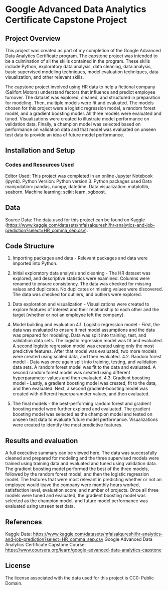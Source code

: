 # Google Advanced Data Analytics Certificate Capstone Project

## Project Overview
This project was created as part of my completion of the Google Advanced Data Analytics Certificate program. The capstone project was intended to be a culmination of all the skills contained in the program. These skills include Python, exploratory data analysis, data cleaning, data analysis, basic supervised modeling techniques, model evaluation techniques, data visualization, and other relevant skills. 

The capstone project involved using HR data to help a fictional company (Salifort Motors) understand factors that influence and predict employee turnover. The dataset was explored, cleaned, and structured in preparation for modeling. Then, multiple models were fit and evaluated. The models chosen for this project were a logistic regression model, a random forest model, and a gradient boosting model. All three models were evaluated and tuned. Visualizations were created to illustrate model performance on validation data. Finally, a champion model was selected based on performance on validation data and that model was evaluated on unseen test data to provide an idea of future model performance. 

## Installation and Setup
### Codes and Resources Used
Editor Used: This project was completed in an online Jupyter Notebook (ipynb).
Python Version: Python version 3. 
Python packages used
Data manipulation: pandas, numpy, datetime.
Data visualization: matplotlib, seaborn.
Machine learning: scikit learn, xgboost.

## Data
Source Data: The data used for this project can be found on Kaggle (https://www.kaggle.com/datasets/mfaisalqureshi/hr-analytics-and-job-prediction?select=HR_comma_sep.csv).

## Code Structure
1. Importing packages and data - Relevant packages and data were imported into Python.
   
2. Initial exploratory data analysis and cleaning - The HR dataset was explored, and descriptive statistics were examined. Columns were renamed to ensure consistency. The data was checked for missing values and duplicates. No duplicates or missing values were discovered. The data was checked for outliers, and outliers were explored. 

3. Data exploration and visualization - Visualizations were created to explore features of interest and their relationship to each other and the target (whether or not an employee left the company).

4. Model building and evaluation 
4.1. Logistic regression model - First, the data was evaluated to ensure it met model assumptions and the data was prepared for modeling. Data was split into training, test, and validation data sets. The logistic regression model was fit and evaluated. A second logistic regression model was created using only the most predictive features. After that model was evaluated, two more models were created using scaled data, and then evaluated. 
4.2. Random forest model - Data was once again split into training, testing, and validation data sets. A random forest model was fit to the data and evaluated. A second random forest model was created using different hyperparameter values and then evaluated.
4.3. Gradient boosting model - Lastly, a gradient boosting model was created, fit to the data, and then evaluated. Next, a second gradient-boosting model was created with different hyperparameter values, and then evaluated. 

5. The final models - the best-performing random forest and gradient boosting model were further explored and evaluated. The gradient boosting model was selected as the champion model and tested on unseen test data to evaluate future model performance. Visualizations were created to identify the most predictive features. 

## Results and evaluation
A full executive summary can be viewed here. The data was successfully cleaned and prepared for modeling and the three supervised models were trained using training data and evaluated and tuned using validation data. The gradient boosting model performed the best of the three models, followed by the random forest model, and then the logistic regression model. The features that were most relevant in predicting whether or not an employee would leave the company were monthly hours worked, satisfaction level, evaluation score, and number of projects. Once all three models were tuned and evaluated, the gradient boosting model was selected as the champion model, and future model performance was evaluated using unseen test data. 

## References
Kaggle Data: https://www.kaggle.com/datasets/mfaisalqureshi/hr-analytics-and-job-prediction?select=HR_comma_sep.csv
Google Advanced Data Analytics Certificate Capstone Course: https://www.coursera.org/learn/google-advanced-data-analytics-capstone

## License
The license associated with the data used for this project is CC0: Public Domain.

